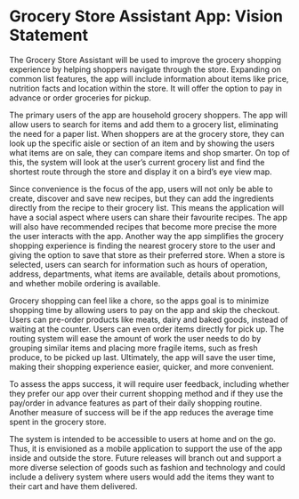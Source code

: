 # **Grocery Store Assistant App: Vision Statement**

The Grocery Store Assistant will be used to improve the grocery shopping experience by helping shoppers navigate through the store. Expanding on common list features, the app will include information about items like price, nutrition facts and location within the store. It will offer the option to pay in advance or order groceries for pickup. 

The primary users of the app are household grocery shoppers. The app will allow users to search for items and add them to a grocery list, eliminating the need for a paper list. When shoppers are at the grocery store, they can look up the specific aisle or section of an item and by showing the users what items are on sale, they can compare items and shop smarter. On top of this, the system will look at the user’s current grocery list and find the shortest route through the store and display it on a bird’s eye view map.

Since convenience is the focus of the app, users will not only be able to create, discover and save new recipes, but they can add the ingredients directly from the recipe to their grocery list. This means the application will have a social aspect where users can share their favourite recipes. The app will also have recommended recipes that become more precise the more the user interacts with the app. Another way the app simplifies the grocery shopping experience is finding the nearest grocery store to the user and giving the option to save that store as their preferred store. When a store is selected, users can search for information such as hours of operation, address, departments, what items are available, details about promotions, and whether mobile ordering is available.

Grocery shopping can feel like a chore, so the apps goal is to minimize shopping time by allowing users to pay on the app and skip the checkout. Users can pre-order products like meats, dairy and baked goods, instead of waiting at the counter. Users can even order items directly for pick up. The routing system will ease the amount of work the user needs to do by grouping similar items and placing more fragile items, such as fresh produce, to be picked up last. Ultimately, the app will save the user time, making their shopping experience easier, quicker, and more convenient.

To assess the apps success, it will require user feedback, including whether they prefer our app over their current shopping method and if they use the pay/order in advance features as part of their daily shopping routine. Another measure of success will be if the app reduces the average time spent in the grocery store.

The system is intended to be accessible to users at home and on the go. Thus, it is envisioned as a mobile application to support the use of the app inside and outside the store. Future releases will branch out and support a more diverse selection of goods such as fashion and technology and could include a delivery system where users would add the items they want to their cart and have them delivered.
